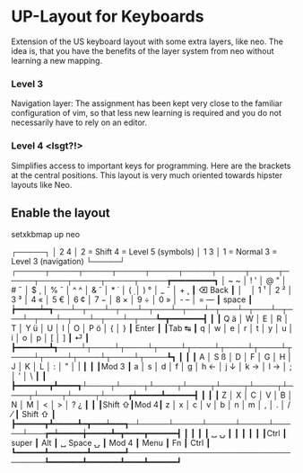 # UP-Layout for Keyboards

Extension of the US keyboard layout with some extra layers, like neo. The idea is, that you have the benefits of the layer system from neo without learning a new mapping.

### Level 3 <CAPS>
Navigation layer: The assignment has been kept very close to the familiar configuration of vim, so that less new learning is required and you do not necessarily have to rely on an editor.

### Level 4 <lsgt?!>
Simplifies access to important keys for programming. Here are the brackets at the central positions. This layout is very much oriented towards hipster layouts like Neo.

## Enable the layout

setxkbmap up neo

 ┌─────┐
 │ 2 4 │   2 = Shift       4 = Level 5 (symbols)
 │ 1 3 │   1 = Normal      3 = Level 3 (navigation)
 └─────┘  
┌─────┬─────┬─────┬─────┬─────┬─────┬─────┬─────┬─────┬─────┬─────┬─────┬─────┲━━━━━━━━━┓
│ ~ ~ │ ! ' │ @ " │ # ˝ │ $ ¸ │ % ˇ │ ^ ^ │ & ˘ │ * ˙ │ (  ̣ │ ) ° │ _ ¯ │ + ˛ ┃ ⌫ Back  ┃
│ ` ` │ 1 ¹ │ 2 ² │ 3 ³ │ 4 « │ 5 € │ 6 ¢ │ 7 − │ 8 × │ 9 ÷ │ 0 » │ - – │ = — ┃  space  ┃
┢━━━━━┷━┱───┴─┬───┴─┬───┴─┬───┴─┬───┴─┬───┴─┬───┴─┬───┴─┬───┴─┬───┴─┬───┴─┬───┺━┳━━━━━━━┫
┃       ┃ Q ä │ W   │ E   │ R   │ T   │ Y ü │ U   │ I   │ O   │ P ö │ {   │ }   ┃ Enter ┃
┃Tab ↹  ┃ q   │ w   │ e   │ r   │ t   │ y   │ u   │ i   │ o   │ p   │ [   │ ]   ┃   ⏎   ┃
┣━━━━━━━┻┱────┴┬────┴┬────┴┬────┴┬────┴┬────┴┬────┴┬────┴┬────┴┬────┴┬────┴┬────┺┓      ┃
┃<CAPS>  ┃ A   │ S ß │ D   │ F   │ G   │ H   │ J   │ K   │ L   │ :   │ "   │ |   ┃      ┃
┃Mod 3   ┃ a   │ s   │ d   │ f   │ g   │ h ← │ j ↓ │ k → │ l → │ ;   │ '   │ \   ┃      ┃
┣━━━━━━━┳┻━━━━┱┴────┬┴────┬┴────┬┴────┬┴────┬┴────┬┴────┬┴────┬┴────┬┴────┲┷━━━━━┻━━━━━━┫
┃       ┃     ┃ Z   │ X   │ C   │ V   │ B   │ N   │ M   │ <   │ >   │ ? ¿ ┃             ┃
┃Shift ⇧┃Mod 4┃ z   │ x   │ c   │ v   │ b   │ n   │ m   │ ,   │ .   │ / ⁄ ┃   Shift ⇧   ┃
┣━━━━━━┳┻━━━━━┻━┳━━━┷━━━┱─┴─────┴─────┴─────┴─────┴─────┴───┲━┷━━━━━╈━━━━━┻━┳━━━━┳━━━━━━┫
┃      ┃        ┃       ┃ ␣                               ⍽ ┃       ┃       ┃    ┃      ┃
┃Ctrl  ┃ super  ┃  Alt  ┃ ␣           Space               ⍽ ┃ Mod 4 ┃ Menu  ┃ Fn ┃ Ctrl ┃
┗━━━━━━┻━━━━━━━━┻━━━━━━━┹───────────────────────────────────┺━━━━━━━┻━━━━━━━┻━━━━┻━━━━━━┛

